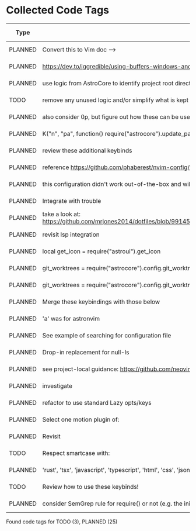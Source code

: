 # Collected Code Tags

| Type    | Comment                                                                                                                                   | Last Edit   | Source File                                                                                                                                                                                           |
|---------|-------------------------------------------------------------------------------------------------------------------------------------------|-------------|-------------------------------------------------------------------------------------------------------------------------------------------------------------------------------------------------------|
| PLANNED | Convert this to Vim doc -->                                                                                                               | 2024-01-27  | [doc/notes.md:3](https://github.com/KyleKing/nvim/blame/f37f69e1594420b3ffe3ff4f1e738032a5df9df2/doc/notes.md#L3)                                                                                     |
| PLANNED | <https://dev.to/iggredible/using-buffers-windows-and-tabs-efficiently-in-vim-56jc>                                                        | 2024-01-28  | [doc/notes.md:13](https://github.com/KyleKing/nvim/blame/1b7ddd52a930cbe10e2e9a398817046b3ad05a09/doc/notes.md#L13)                                                                                   |
| PLANNED | use logic from AstroCore to identify project root directory                                                                               | 2024-02-02  | [lua/astro/rooter.lua:1](https://github.com/KyleKing/nvim/blame/2152dcee971ce67d6cab166f99cc094f8f1a74bc/lua/astro/rooter.lua#L1)                                                                     |
| TODO    | remove any unused logic and/or simplify what is kept                                                                                      | 2024-01-28  | [lua/astro/utils.lua:11](https://github.com/KyleKing/nvim/blame/1b7ddd52a930cbe10e2e9a398817046b3ad05a09/lua/astro/utils.lua#L11)                                                                     |
| PLANNED | also consider 0p, but figure out how these can be useful first                                                                            | 2024-02-02  | [lua/kyleking/keybinds.lua:14](https://github.com/KyleKing/nvim/blame/8d001f9096ea0084121918861a97b859310cf59a/lua/kyleking/keybinds.lua#L14)                                                         |
| PLANNED | K("n", "<Leader>pa", function() require("astrocore").update_packages() end, { desc = "Update Lazy and Mason" })                           | 2024-02-01  | [lua/kyleking/keybinds.lua:53](https://github.com/KyleKing/nvim/blame/e25faf56d74fed989793595dded50559262bfbd6/lua/kyleking/keybinds.lua#L39)                                                         |
| PLANNED | review these additional keybinds                                                                                                          | 2024-02-01  | [lua/kyleking/keybinds.lua:71](https://github.com/KyleKing/nvim/blame/e25faf56d74fed989793595dded50559262bfbd6/lua/kyleking/keybinds.lua#L57)                                                         |
| PLANNED | reference https://github.com/phaberest/nvim-config/blob/main/lua/plugins/cmp.lua                                                          | 2024-02-02  | [lua/kyleking/plugins/completion/nvim-cmp.lua:1](https://github.com/KyleKing/nvim/blame/90a13bbc5634e59fde0af8315146556389bf4938/lua/kyleking/plugins/completion/nvim-cmp.lua#L1)                     |
| PLANNED | this configuration didn't work out-of-the-box and will need to revisit after configuring lsp                                              | 2024-02-02  | [lua/kyleking/plugins/completion/nvim-cmp.lua:58](https://github.com/KyleKing/nvim/blame/7afb9ab41a14bab607b71ad9ed64ae24b3d6c18b/lua/kyleking/plugins/completion/nvim-cmp.lua#L58)                   |
| PLANNED | Integrate with trouble                                                                                                                    | 2024-02-02  | [lua/kyleking/plugins/editing-support/todo-comments.lua:8](https://github.com/KyleKing/nvim/blame/7afb9ab41a14bab607b71ad9ed64ae24b3d6c18b/lua/kyleking/plugins/editing-support/todo-comments.lua#L8) |
| PLANNED | take a look at: https://github.com/mrjones2014/dotfiles/blob/9914556e4cb346de44d486df90a0410b463998e4/nvim/lua/my/configure/telescope.lua | 2024-02-01  | [lua/kyleking/plugins/fuzzy-finder/telescope.lua:1](https://github.com/KyleKing/nvim/blame/096f7b3fca67f9cbab91a9861c2af392340257d2/lua/kyleking/plugins/fuzzy-finder/telescope.lua#L1)               |
| PLANNED | revisit lsp integration                                                                                                                   | 2024-02-02  | [lua/kyleking/plugins/fuzzy-finder/telescope.lua:60](https://github.com/KyleKing/nvim/blame/7afb9ab41a14bab607b71ad9ed64ae24b3d6c18b/lua/kyleking/plugins/fuzzy-finder/telescope.lua#L60)             |
| PLANNED | local get_icon = require("astroui").get_icon                                                                                              | 2024-02-02  | [lua/kyleking/plugins/fuzzy-finder/telescope.lua:94](https://github.com/KyleKing/nvim/blame/7afb9ab41a14bab607b71ad9ed64ae24b3d6c18b/lua/kyleking/plugins/fuzzy-finder/telescope.lua#L94)             |
| PLANNED | git_worktrees = require("astrocore").config.git_worktrees,                                                                                | 2024-02-02  | [lua/kyleking/plugins/fuzzy-finder/telescope.lua:97](https://github.com/KyleKing/nvim/blame/7afb9ab41a14bab607b71ad9ed64ae24b3d6c18b/lua/kyleking/plugins/fuzzy-finder/telescope.lua#L97)             |
| PLANNED | git_worktrees = require("astrocore").config.git_worktrees,                                                                                | 2024-02-02  | [lua/kyleking/plugins/fuzzy-finder/telescope.lua:98](https://github.com/KyleKing/nvim/blame/7afb9ab41a14bab607b71ad9ed64ae24b3d6c18b/lua/kyleking/plugins/fuzzy-finder/telescope.lua#L98)             |
| PLANNED | Merge these keybindings with those below                                                                                                  | 2024-02-02  | [lua/kyleking/plugins/fuzzy-finder/telescope.lua:137](https://github.com/KyleKing/nvim/blame/7afb9ab41a14bab607b71ad9ed64ae24b3d6c18b/lua/kyleking/plugins/fuzzy-finder/telescope.lua#L139)           |
| PLANNED | 'a' was for astronvim                                                                                                                     | 2024-02-02  | [lua/kyleking/plugins/fuzzy-finder/telescope.lua:185](https://github.com/KyleKing/nvim/blame/7afb9ab41a14bab607b71ad9ed64ae24b3d6c18b/lua/kyleking/plugins/fuzzy-finder/telescope.lua#L187)           |
| PLANNED | See example of searching for configuration file                                                                                           | 2024-01-31  | [lua/kyleking/plugins/lsp/none-ls.lua:1](https://github.com/KyleKing/nvim/blame/6d9bb7119f3382e02db824b3d3cd566682329dea/lua/kyleking/plugins/lsp/none-ls.lua#L1)                                     |
| PLANNED | Drop-in replacement for null-ls                                                                                                           | 2024-02-02  | [lua/kyleking/plugins/lsp/none-ls.lua:5](https://github.com/KyleKing/nvim/blame/7afb9ab41a14bab607b71ad9ed64ae24b3d6c18b/lua/kyleking/plugins/lsp/none-ls.lua#L5)                                     |
| PLANNED | see project-local guidance: https://github.com/neovim/nvim-lspconfig/wiki/Project-local-settings                                          | 2024-02-02  | [lua/kyleking/plugins/lsp/nvim-lspconfig.lua:2](https://github.com/KyleKing/nvim/blame/64bf158f9bfbb933157f04a1764275ad64e4b78d/lua/kyleking/plugins/lsp/nvim-lspconfig.lua#L2)                       |
| PLANNED | investigate                                                                                                                               | 2024-02-02  | [lua/kyleking/plugins/marks/harpoon.lua:4](https://github.com/KyleKing/nvim/blame/7afb9ab41a14bab607b71ad9ed64ae24b3d6c18b/lua/kyleking/plugins/marks/harpoon.lua#L4)                                 |
| PLANNED | refactor to use standard Lazy opts/keys                                                                                                   | 2024-02-02  | [lua/kyleking/plugins/marks/harpoon.lua:9](https://github.com/KyleKing/nvim/blame/7afb9ab41a14bab607b71ad9ed64ae24b3d6c18b/lua/kyleking/plugins/marks/harpoon.lua#L9)                                 |
| PLANNED | Select one motion plugin of:                                                                                                              | 2024-02-02  | [lua/kyleking/plugins/motion/README.md:3](https://github.com/KyleKing/nvim/blame/fee9041fb65390bc0ced650ccf321c6d638a6c3c/lua/kyleking/plugins/motion/README.md#L3)                                   |
| PLANNED | Revisit                                                                                                                                   | 2024-02-02  | [lua/kyleking/plugins/motion/leap.lua:4](https://github.com/KyleKing/nvim/blame/7afb9ab41a14bab607b71ad9ed64ae24b3d6c18b/lua/kyleking/plugins/motion/leap.lua#L4)                                     |
| TODO    | Respect smartcase with:                                                                                                                   | 2024-02-02  | [lua/kyleking/plugins/search/hlslens.lua:18](https://github.com/KyleKing/nvim/blame/7afb9ab41a14bab607b71ad9ed64ae24b3d6c18b/lua/kyleking/plugins/search/hlslens.lua#L18)                             |
| PLANNED | 'rust', 'tsx', 'javascript', 'typescript', 'html', 'css', 'json', 'toml'                                                                  | 2024-02-02  | [lua/kyleking/plugins/syntax/treesitter.lua:78](https://github.com/KyleKing/nvim/blame/7afb9ab41a14bab607b71ad9ed64ae24b3d6c18b/lua/kyleking/plugins/syntax/treesitter.lua#L78)                       |
| TODO    | Review how to use these keybinds!                                                                                                         | 2024-02-02  | [lua/kyleking/plugins/syntax/treesitter.lua:94](https://github.com/KyleKing/nvim/blame/7afb9ab41a14bab607b71ad9ed64ae24b3d6c18b/lua/kyleking/plugins/syntax/treesitter.lua#L94)                       |
| PLANNED | consider SemGrep rule for require() or not (e.g. the initial install will fail when telescope isn't available)                            | 2024-02-01  | [run-semgrep.sh:10](https://github.com/KyleKing/nvim/blame/30f6d29da1ecdcc7f9ede368241a121b843bf2b8/run-semgrep.sh#L10)                                                                               |

Found code tags for TODO (3), PLANNED (25)

<!-- calcipy_skip_tags -->
